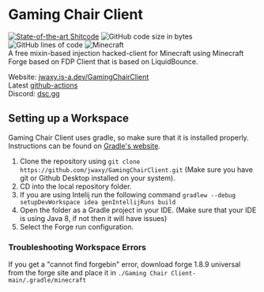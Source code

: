 # Gaming Chair Client 
[![State-of-the-art Shitcode](https://img.shields.io/static/v1?label=State-of-the-art&message=Shitcode&color=7B5804)](https://github.com/trekhleb/state-of-the-art-shitcode)
![GitHub code size in bytes](https://img.shields.io/github/languages/code-size/jwaxy/GamingChairClient)
![GitHub lines of code](https://tokei.rs/b1/github/jwaxy/GamingChairClient)
![Minecraft](https://img.shields.io/badge/game-Minecraft-brightgreen)  
A free mixin-based injection hacked-client for Minecraft using Minecraft Forge based on FDP Client that is based on LiquidBounce.

Website: [jwaxy.is-a.dev/GamingChairClient](http://gg.gg/GamingChairClient)  
Latest [github-actions](https://nightly.link/jwaxy/GamingChairClient/workflows/build/main/GamingChairClient.zip)  
Discord: [dsc.gg](https://dsc.gg)

## Setting up a Workspace
Gaming Chair Client uses gradle, so make sure that it is installed properly. Instructions can be found on [Gradle's website](https://gradle.org/install/).
1. Clone the repository using `git clone https://github.com/jwaxy/GamingChairClient.git` (Make sure you have git or Github Desktop installed on your system).
2. CD into the local repository folder.
3. If you are using Intelij run the following command `gradlew --debug setupDevWorkspace idea genIntellijRuns build`
4. Open the folder as a Gradle project in your IDE. (Make sure that your IDE is using Java 8, if not then it will have issues)
5. Select the Forge run configuration.
### Troubleshooting Workspace Errors
If you get a "cannot find forgebin" error, download forge 1.8.9 universal from the forge site and place it in `./Gaming Chair Client-main/.gradle/minecraft`